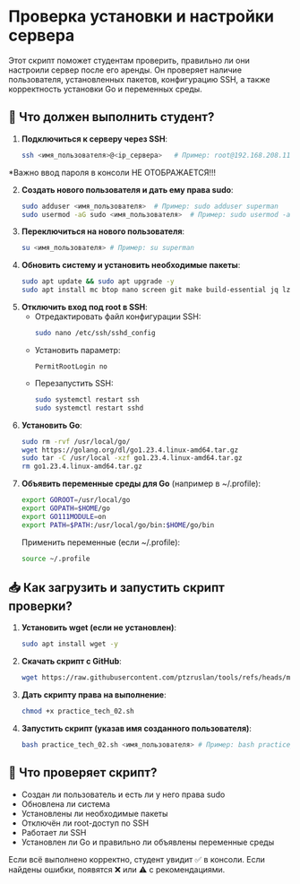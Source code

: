 # Проверка установки и настройки сервера

Этот скрипт поможет студентам проверить, правильно ли они настроили сервер после его аренды. Он проверяет наличие пользователя, установленных пакетов, конфигурацию SSH, а также корректность установки Go и переменных среды.

## 🔧 Что должен выполнить студент?

1. **Подключиться к серверу через SSH**:
   ```bash
   ssh <имя_пользователя>@<ip_сервера>   # Пример: root@192.168.208.11
   ```
*Важно ввод пароля в консоли НЕ ОТОБРАЖАЕТСЯ!!!
   
2. **Создать нового пользователя и дать ему права sudo**:
   ```bash
   sudo adduser <имя_пользователя>  # Пример: sudo adduser superman
   sudo usermod -aG sudo <имя_пользователя>  # Пример: sudo usermod -aG sudo superman
   ```
3. **Переключиться на нового пользователя**:
   ```bash
   su <имя_пользователя> # Пример: su superman
   ```
4. **Обновить систему и установить необходимые пакеты**:
   ```bash
   sudo apt update && sudo apt upgrade -y
   sudo apt install mc btop nano screen git make build-essential jq lz4 -y
   ```
5. **Отключить вход под root в SSH**:
   - Отредактировать файл конфигурации SSH:
     ```bash
     sudo nano /etc/ssh/sshd_config
     ```
   - Установить параметр:
     ```
     PermitRootLogin no
     ```
   - Перезапустить SSH:
     ```bash
     sudo systemctl restart ssh
     sudo systemctl restart sshd
     ```
6. **Установить Go**:
   ```bash
   sudo rm -rvf /usr/local/go/
   wget https://golang.org/dl/go1.23.4.linux-amd64.tar.gz
   sudo tar -C /usr/local -xzf go1.23.4.linux-amd64.tar.gz
   rm go1.23.4.linux-amd64.tar.gz
   ```
7. **Объявить переменные среды для Go** (например в ~/.profile):
   ```bash
   export GOROOT=/usr/local/go
   export GOPATH=$HOME/go
   export GO111MODULE=on
   export PATH=$PATH:/usr/local/go/bin:$HOME/go/bin
   ```
   Применить переменные (если ~/.profile):
   ```bash
   source ~/.profile
   ```

## 📥 Как загрузить и запустить скрипт проверки?

1. **Установить wget (если не установлен)**:
   ```bash
   sudo apt install wget -y
   ```
2. **Скачать скрипт с GitHub**:
   ```bash
   wget https://raw.githubusercontent.com/ptzruslan/tools/refs/heads/main/validator/tech02/practice_tech_02.sh -O practice_tech_02.sh
   ```
3. **Дать скрипту права на выполнение**:
   ```bash
   chmod +x practice_tech_02.sh
   ```
4. **Запустить скрипт (указав имя созданного пользователя)**:
   ```bash
   bash practice_tech_02.sh <имя_пользователя> # Пример: bash practice_tech_02.sh superman
   ```

## 📌 Что проверяет скрипт?
- Создан ли пользователь и есть ли у него права sudo
- Обновлена ли система
- Установлены ли необходимые пакеты
- Отключён ли root-доступ по SSH
- Работает ли SSH
- Установлен ли Go и правильно ли объявлены переменные среды

Если всё выполнено корректно, студент увидит ✅ в консоли. Если найдены ошибки, появятся ❌ или ⚠️ с рекомендациями.
